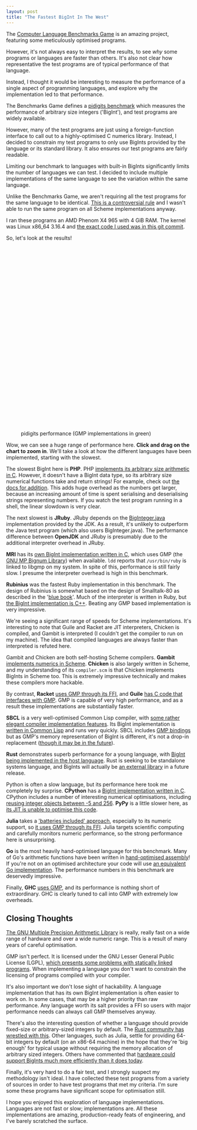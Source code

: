 ```yaml
--- 
layout: post
title: "The Fastest BigInt In The West"
---
```


The
[Computer Language Benchmarks Game](http://benchmarksgame.alioth.debian.org/)
is an amazing project, featuring some meticulously optimised
programs.

However, it's not always easy to interpret the results, to see *why*
some programs or languages are faster than others. It's also not clear how
representative the test programs are of typical performance of that
language.

Instead, I thought it would be interesting to measure the performance
of a single aspect of programming languages, and explore why the
implementation led to that performance.

The Benchmarks Game defines a
[pidigits benchmark](http://benchmarksgame.alioth.debian.org/u64q/performance.php?test=pidigits#about)
which measures the performance of arbitrary size integers ('BigInt'),
and test programs are widely available.

However, many of the test programs are just using a foreign-function
interface to call out to a highly-optimised C numerics
library. Instead, I decided to constrain my test programs to only use
BigInts provided by the language or its standard library. It also
ensures our test programs are fairly readable.

Limiting our benchmark to languages with built-in BigInts
significantly limits the number of languages we can test. I decided to
include multiple implementations of the same language to see the
variation within the same language.

Unlike the Benchmarks Game, we aren't requiring all the test programs
for the same language to be
identical. [This is a controversial rule](https://alexgaynor.net/2011/apr/03/my-experience-computer-language-shootout/)
and I wasn't able to run the same program on all Scheme
implementations anyway.

I ran these programs an AMD Phenom X4 965 with 4 GiB RAM. The kernel
was Linux x86_64 3.16.4 and
[the exact code I used was in this git commit](https://github.com/Wilfred/the_end_times/tree/b3f0d1861c8eed35d2743e2497700e5a4400d750).

So, let's look at the results!

<figure>
<div id="container" style="min-width: 310px; max-width: 800px; height:500px; margin: 0 auto"></div>
    <figcaption>pidigits performance (GMP implementations in green)</figcaption>
</figure>

Wow, we can see a huge range of performance here. **Click and drag on
the chart to zoom in**. We'll take a look at how the different
languages have been implemented, starting with the slowest.

The slowest BigInt here is **PHP**. PHP
[implements its arbitrary size arithmetic in C](https://github.com/php/php-src/blob/d0cb715373c3fbe9dc095378ec5ed8c71f799f67/ext/bcmath/bcmath.c).
However, it doesn't have a BigInt data type, so its arbitrary size
numerical functions take and return strings!  For example, check out
[the docs for addition](http://php.net/manual/en/function.bcadd.php). This
adds huge overhead as the numbers get larger, because an increasing
amount of time is spent serialising and deserialising strings
representing numbers. If you watch the test program running in a shell, the
linear slowdown is very clear.

The next slowest is **JRuby**. JRuby depends on the
[BigInteger.java](http://hg.openjdk.java.net/jdk7/jdk7/jdk/file/9b8c96f96a0f/src/share/classes/java/math/BigInteger.java)
implementation provided by the JDK. As a result, it's unlikely to
outperform the Java test program (which also users
BigInteger.java). The performance difference between **OpenJDK** and
JRuby is presumably due to the additional interpreter overhead in JRuby.

**MRI** has its
[own BigInt implementation written in C](https://github.com/ruby/ruby/blob/v2_1_3/bignum.c),
which uses GMP (the [GNU MP Bignum Library](https://gmplib.org/)) when available. `ldd` reports that `/usr/bin/ruby` is
linked to libgmp on my system. In spite of this, performance is still
fairly slow. I presume the interpreter overhead is high in this benchmark.

**Rubinius** was the fastest Ruby implementation in this benchmark. The
design of Rubinius is somewhat based on the design of Smalltalk-80 as
described in the
'[blue book](http://stephane.ducasse.free.fr/FreeBooks/BlueBook/Bluebook.pdf)'. Much
of the interpreter is written in Ruby, but
[the BigInt implementation is C++](https://github.com/rubinius/rubinius/blob/v2.2.10/vm/builtin/bignum.cpp). Beating
any GMP based implementation is very impressive.

We're seeing a significant range of speeds for Scheme
implementations. It's interesting to note that Guile and Racket are
JIT interpreters, Chicken is compiled, and Gambit is interpreted (I
couldn't get the compiler to run on my machine). The idea that
compiled languages are always faster than interpreted is refuted here.

Gambit and Chicken are both self-hosting Scheme compilers. **Gambit**
[implements numerics in Scheme](https://github.com/feeley/gambit/blob/v4.7.0/lib/_num.scm). **Chicken**
is also largely written in Scheme, and my understanding of its
`compiler.scm` is that Chicken implements BigInts in Scheme too. This
is extremely impressive technically and makes these compilers more
hackable.

By contrast, **Racket**
[uses GMP through its FFI](https://github.com/plt/libs/blob/2f116c1b64af3f980a403cb4b57051457b2a9c39/math-x86_64-linux-natipkg/math/info.rkt),
and **Guile**
[has C code that interfaces with GMP](http://git.savannah.gnu.org/gitweb/?p=guile.git;a=blob;f=libguile/numbers.c;hb=475772ea57c97d0fa0f9ed9303db137d9798ddd3).
GMP is capable of very high performance, and as a result these
implementations are substantially faster.

**SBCL** is a very well-optimised Common Lisp compiler, with
[some rather elegant compiler implementation features](http://www.pvk.ca/Blog/2014/08/16/how-to-define-new-intrinsics-in-sbcl/).
Its BigInt implementation is
[written in Common Lisp](https://github.com/sbcl/sbcl/blob/sbcl-1.2.2/src/code/bignum.lisp)
and runs very quickly. SBCL includes
[GMP bindings](https://github.com/sbcl/sbcl/blob/sbcl-1.2.2/contrib/sb-gmp/gmp.lisp)
but as GMP's memory representation of BigInt is different, it's not a
drop-in replacement ([though it may be in the future](http://www.sbcl.org/gsoc2013/ideas/#sec-1.2)).

**Rust** demonstrates superb performance for a young language, with
[BigInt being implemented in the host language](https://github.com/rust-lang/rust/blob/0.12.0/src/libnum/bigint.rs). Rust
is seeking to be standalone systems language, and BigInts will
actually be [an external library](https://github.com/rust-lang/num) in a future
release.

Python is often a slow language, but its performance here took me
completely by surprise. **CPython** has a
[BigInt implementation written in C](https://github.com/python/cpython/blob/65d4639677d60ec503bb2ccd2a196e5347065f27/Objects/longobject.c). CPython
includes a number of interesting numerical optimisations, including
[reusing integer objects between -5 and 256](http://www.laurentluce.com/posts/python-integer-objects-implementation/). **PyPy**
is a little slower here, as
[its JIT is unable to optimise this code](https://mail.python.org/pipermail/pypy-dev/2014-August/012713.html).

**Julia** takes a
['batteries included' approach](https://github.com/JuliaLang/julia/#required-build-tools-and-external-libraries),
especially to its numeric support, so
[it uses GMP through its FFI](https://github.com/JuliaLang/julia/blob/v0.3.1/base/gmp.jl). Julia
targets scientific computing and carefully monitors numeric
performance, so the strong performance here is unsurprising.

**Go** is the most heavily hand-optimised language for this
benchmark. Many of Go's arithmetic functions have been written in
[hand-optimised assembly](https://golang.org/src/pkg/math/big/arith_amd64.s)!
If you're not on an optimised architecture your code will use
[an equivalent Go implementation](https://golang.org/src/pkg/math/big/arith.go). The
performance numbers in this benchmark are deservedly impressive.

Finally, **GHC**
[uses GMP](https://github.com/ghc/packages-integer-gmp/blob/ghc-7.8.2-release/GHC/Integer/GMP/Prim.hs),
and its performance is nothing short of extraordinary. GHC is clearly
tuned to call into GMP with extremely low overheads.

## Closing Thoughts

[The GNU Multiple Precision Arithmetic Library](https://gmplib.org/)
is really, really fast on a wide range of hardware and over a wide
numeric range. This is a result of many years of careful
optimisation.

GMP isn't perfect. It is licensed under the ​GNU Lesser General Public
License (LGPL),
[which presents some problems with statically linked programs](https://ghc.haskell.org/trac/ghc/wiki/ReplacingGMPNotes#ReasonsforReplacingGMPastheBignumlibrary). When
implementing a language you don't want to constrain the licensing of
programs compiled with your compiler.

It's also important we don't lose sight of hackability. A language
implementation that has its own BigInt implementation is often easier
to work on. In some cases, that may be a higher priority than raw
performance. Any language worth its salt provides a FFI so users with
major performance needs can always call GMP themselves anyway.

There's also the interesting question of whether a language should
provide fixed-size or arbitrary-sized integers by default. The
[Rust community has wrestled with this](https://mail.mozilla.org/pipermail/rust-dev/2014-June/010363.html). Other
languages, such as Julia, settle for providing 64-bit integers by
default (on an x86-64 machine) in the hope that they're 'big enough'
for typical usage without requiring the memory allocation of arbitrary
sized
integers. Others have commented that [hardware could support BigInts much more efficiently than it does today](http://blog.regehr.org/archives/1154).

Finally, it's very hard to do a fair test, and I strongly suspect my
methodology isn't ideal. I have collected these test programs from a
variety of sources in order to have test programs that met my
criteria. I'm sure some these programs have significant scope for
optimisation still.

I hope you enjoyed this exploration of language
implementations. Languages are not fast or slow; implementations
are. All these implementations are amazing, production-ready feats of
engineering, and I've barely scratched the surface.

<script src="/bower_components/jquery/dist/jquery.min.js"></script>
<script src="/bower_components/highcharts/highcharts.js"></script>
<script src="/bower_components/highcharts/modules/exporting.js"></script>

<script>
$('#container').highcharts({
    chart: {
        type: 'bar',
        zoomType: 'y',
    },
    title: {
        text: ''
    },
    xAxis: {

        categories: [
            "SBCL 1.2.2",
            "Go 1.3.3",
            "GHC 7.8.3",
            "OpenJDK 1.7.0_71",
            "Julia 0.3.1",
            "PHP 5.6.2",
            "CPython 3.4.2",
            "PyPy 2.3.1",
            "JRuby 1.7.16",
            "MRI 2.1.3p242",
            "Rubinius 2.2.10",
            "Rust 0.12.0-dev",
            "Chicken 4.9.0.1",
            "Gambit 4.7.3",
            "Guile 2.0.11",
            "Racket 6.1"
        ],
        
        title: {
            text: null
        },
        labels: {
            style: {
                fontSize: "16px"
            }
        }
    },
    yAxis: {
        min: 0,
        title: {
            text: 'Time in seconds',
            align: 'high'
        },
        labels: {
            overflow: 'justify',
            style: {
                fontSize: "16px"
            }
        }
    },
    tooltip: {
        enabled: false
    },
    legend: {
        enabled: false,
    },
    exporting: {
        enabled: false,
    },
    plotOptions: {
        bar: {
            dataLabels: {
                enabled: true,
                style: {
                    fontSize: '16px',
                }
            }
        }
    },
    credits: {
        enabled: false
    },
    series: [{
        name: 'pidigits',
        data: [
            12.049, 2.899,
            {y: 1.583, color: "#55CC55"},
            19.618,
            {y: 7.395, color: "#55CC55"},
            438.72, 4.568, 8.881, 29.197,
            {y: 27.721, color: "#55CC55"},
            19.010, 11.793, 8.350, 14.631,
            {y: 9.431, color: "#55CC55"},
            {y: 17.369, color: "#55CC55"}
        ]
    }]
});
</script>

